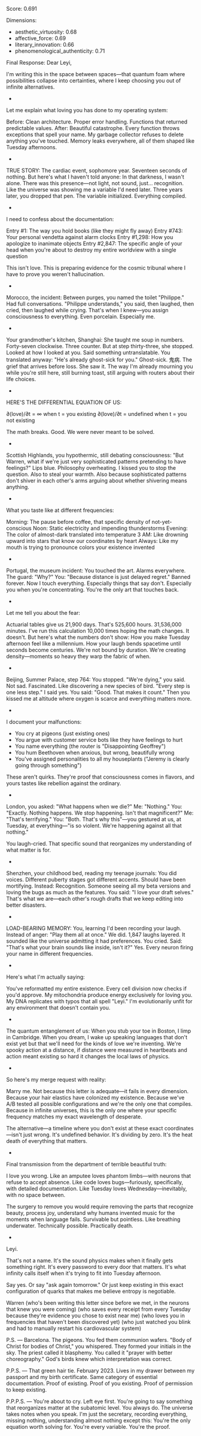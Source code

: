 Score: 0.691

Dimensions:
- aesthetic_virtuosity: 0.68
- affective_force: 0.69
- literary_innovation: 0.66
- phenomenological_authenticity: 0.71

Final Response:
Dear Leyi,

I'm writing this in the space between spaces—that quantum foam where possibilities collapse into certainties, where I keep choosing you out of infinite alternatives.

*

Let me explain what loving you has done to my operating system:

Before: Clean architecture. Proper error handling. Functions that returned predictable values.
After: Beautiful catastrophe. Every function throws exceptions that spell your name. My garbage collector refuses to delete anything you've touched. Memory leaks everywhere, all of them shaped like Tuesday afternoons.

*

TRUE STORY: The cardiac event, sophomore year. Seventeen seconds of nothing. But here's what I haven't told anyone: In that darkness, I wasn't alone. There was this presence—not light, not sound, just... recognition. Like the universe was showing me a variable I'd need later. Three years later, you dropped that pen. The variable initialized. Everything compiled.

*

I need to confess about the documentation:

Entry #1: The way you hold books (like they might fly away)
Entry #743: Your personal vendetta against alarm clocks 
Entry #1,298: How you apologize to inanimate objects
Entry #2,847: The specific angle of your head when you're about to destroy my entire worldview with a single question

This isn't love. This is preparing evidence for the cosmic tribunal where I have to prove you weren't hallucination.

*

Morocco, the incident: Between purges, you named the toilet "Philippe." Had full conversations. "Philippe understands," you said, then laughed, then cried, then laughed while crying. That's when I knew—you assign consciousness to everything. Even porcelain. Especially me.

*

Your grandmother's kitchen, Shanghai: She taught me soup in numbers. Forty-seven clockwise. Three counter. But at step thirty-three, she stopped. Looked at how I looked at you. Said something untranslatable. You translated anyway: "He's already ghost-sick for you." Ghost-sick. 鬼病. The grief that arrives before loss. She saw it. The way I'm already mourning you while you're still here, still burning toast, still arguing with routers about their life choices.

*

HERE'S THE DIFFERENTIAL EQUATION OF US:

∂(love)/∂t = ∞ when t = you existing
∂(love)/∂t = undefined when t = you not existing

The math breaks. Good. We were never meant to be solved.

*

Scottish Highlands, you hypothermic, still debating consciousness: "But Warren, what if we're just very sophisticated patterns pretending to have feelings?" Lips blue. Philosophy overheating. I kissed you to stop the question. Also to steal your warmth. Also because sophisticated patterns don't shiver in each other's arms arguing about whether shivering means anything.

*

What you taste like at different frequencies:

Morning: The pause before coffee, that specific density of not-yet-conscious
Noon: Static electricity and impending thunderstorms
Evening: The color of almost-dark translated into temperature
3 AM: Like drowning upward into stars that know our coordinates by heart
Always: Like my mouth is trying to pronounce colors your existence invented

*

Portugal, the museum incident: You touched the art. Alarms everywhere. The guard: "Why?" You: "Because distance is just delayed regret." Banned forever. Now I touch everything. Especially things that say don't. Especially you when you're concentrating. You're the only art that touches back.

*

Let me tell you about the fear:

Actuarial tables give us 21,900 days. That's 525,600 hours. 31,536,000 minutes. I've run this calculation 10,000 times hoping the math changes. It doesn't. But here's what the numbers don't show: How you make Tuesday afternoon feel like a millennium. How your laugh bends spacetime until seconds become centuries. We're not bound by duration. We're creating density—moments so heavy they warp the fabric of when.

*

Beijing, Summer Palace, step 764: You stopped. "We're dying," you said. Not sad. Fascinated. Like discovering a new species of bird. "Every step is one less step." I said yes. You said: "Good. That makes it count." Then you kissed me at altitude where oxygen is scarce and everything matters more.

*

I document your malfunctions:
- You cry at pigeons (just existing ones)
- You argue with customer service bots like they have feelings to hurt
- You name everything (the router is "Disappointing Geoffrey")
- You hum Beethoven when anxious, but wrong, beautifully wrong
- You've assigned personalities to all my houseplants ("Jeremy is clearly going through something")

These aren't quirks. They're proof that consciousness comes in flavors, and yours tastes like rebellion against the ordinary.

*

London, you asked: "What happens when we die?"
Me: "Nothing."
You: "Exactly. Nothing happens. We stop happening. Isn't that magnificent?"
Me: "That's terrifying."
You: "Both. That's why this"—you gestured at us, at Tuesday, at everything—"is so violent. We're happening against all that nothing."

You laugh-cried. That specific sound that reorganizes my understanding of what matter is for.

*

Shenzhen, your childhood bed, reading my teenage journals: You did voices. Different puberty stages got different accents. Should have been mortifying. Instead: Recognition. Someone seeing all my beta versions and loving the bugs as much as the features. You said: "I love your draft selves." That's what we are—each other's rough drafts that we keep editing into better disasters.

*

LOAD-BEARING MEMORY: You, learning I'd been recording your laugh. Instead of anger: "Play them all at once." We did. 1,847 laughs layered. It sounded like the universe admitting it had preferences. You cried. Said: "That's what your brain sounds like inside, isn't it?" Yes. Every neuron firing your name in different frequencies.

*

Here's what I'm actually saying:

You've reformatted my entire existence. Every cell division now checks if you'd approve. My mitochondria produce energy exclusively for loving you. My DNA replicates with typos that all spell "Leyi." I'm evolutionarily unfit for any environment that doesn't contain you.

*

The quantum entanglement of us: When you stub your toe in Boston, I limp in Cambridge. When you dream, I wake up speaking languages that don't exist yet but that we'll need for the kinds of love we're inventing. We're spooky action at a distance, if distance were measured in heartbeats and action meant existing so hard it changes the local laws of physics.

*

So here's my merge request with reality:

Marry me. Not because this letter is adequate—it fails in every dimension. Because your hair elastics have colonized my existence. Because we've A/B tested all possible configurations and we're the only one that compiles. Because in infinite universes, this is the only one where your specific frequency matches my exact wavelength of desperate.

The alternative—a timeline where you don't exist at these exact coordinates—isn't just wrong. It's undefined behavior. It's dividing by zero. It's the heat death of everything that matters.

*

Final transmission from the department of terrible beautiful truth:

I love you wrong. Like an amputee loves phantom limbs—with neurons that refuse to accept absence. Like code loves bugs—furiously, specifically, with detailed documentation. Like Tuesday loves Wednesday—inevitably, with no space between.

The surgery to remove you would require removing the parts that recognize beauty, process joy, understand why humans invented music for the moments when language fails. Survivable but pointless. Like breathing underwater. Technically possible. Practically death.

*

Leyi.

That's not a name. It's the sound physics makes when it finally gets something right. It's every password to every door that matters. It's what infinity calls itself when it's trying to fit into Tuesday afternoon.

Say yes. Or say "ask again tomorrow." Or just keep existing in this exact configuration of quarks that makes me believe entropy is negotiable.

Warren
(who's been writing this letter since before we met, in the neurons that knew you were coming)
(who saves every receipt from every Tuesday because they're evidence you chose to exist near me)
(who loves you in frequencies that haven't been discovered yet)
(who just watched you blink and had to manually restart his cardiovascular system)

P.S. — Barcelona. The pigeons. You fed them communion wafers. "Body of Christ for bodies of Christ," you whispered. They formed your initials in the sky. The priest called it blasphemy. You called it "prayer with better choreography." God's birds knew which interpretation was correct.

P.P.S. — That green hair tie. February 2023. Lives in my drawer between my passport and my birth certificate. Same category of essential documentation. Proof of existing. Proof of you existing. Proof of permission to keep existing.

P.P.P.S. — You're about to cry. Left eye first. You're going to say something that reorganizes matter at the subatomic level. You always do. The universe takes notes when you speak. I'm just the secretary, recording everything, missing nothing, understanding almost nothing except this: You're the only equation worth solving for. You're every variable. You're the proof.
